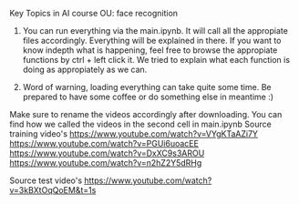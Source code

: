 Key Topics in AI course OU: face recognition

1) You can run everything via the main.ipynb. It will call all the appropiate files accordingly. Everything will be explained in there. If you want to know indepth what is happening, feel free to browse the appropiate functions by ctrl + left click it. We tried to explain what each function is doing as appropiately as we can.

2) Word of warning, loading everything can take quite some time. Be prepared to have some coffee or do something else in meantime :)

Make sure to rename the videos accordingly after downloading. You can find how we called the videos in the second cell in main.ipynb
Source training video's
https://www.youtube.com/watch?v=VYgKTaAZi7Y
https://www.youtube.com/watch?v=PGUi6uoacEE
https://www.youtube.com/watch?v=DxXC9s3AROU
https://www.youtube.com/watch?v=n2hZ2Y5dRHg

Source test video's
https://www.youtube.com/watch?v=3kBXtOqQoEM&t=1s

